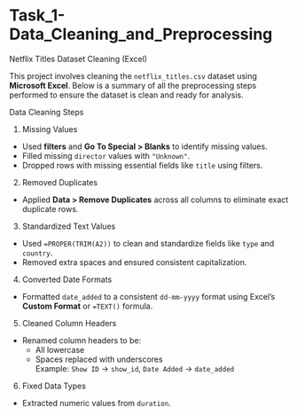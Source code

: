 # Task_1-Data_Cleaning_and_Preprocessing

Netflix Titles Dataset Cleaning (Excel)

This project involves cleaning the `netflix_titles.csv` dataset using **Microsoft Excel**. Below is a summary of all the preprocessing steps performed to ensure the dataset is clean and ready for analysis.

Data Cleaning Steps

1. Missing Values
- Used **filters** and **Go To Special > Blanks** to identify missing values.
- Filled missing `director` values with `"Unknown"`.
- Dropped rows with missing essential fields like `title` using filters.

2. Removed Duplicates
- Applied **Data > Remove Duplicates** across all columns to eliminate exact duplicate rows.

3. Standardized Text Values
- Used `=PROPER(TRIM(A2))` to clean and standardize fields like `type` and `country`.
- Removed extra spaces and ensured consistent capitalization.

4. Converted Date Formats
- Formatted `date_added` to a consistent `dd-mm-yyyy` format using Excel’s **Custom Format** or `=TEXT()` formula.

5. Cleaned Column Headers
- Renamed column headers to be:
  - All lowercase
  - Spaces replaced with underscores  
  Example: `Show ID` → `show_id`, `Date Added` → `date_added`

6. Fixed Data Types
- Extracted numeric values from `duration`.

